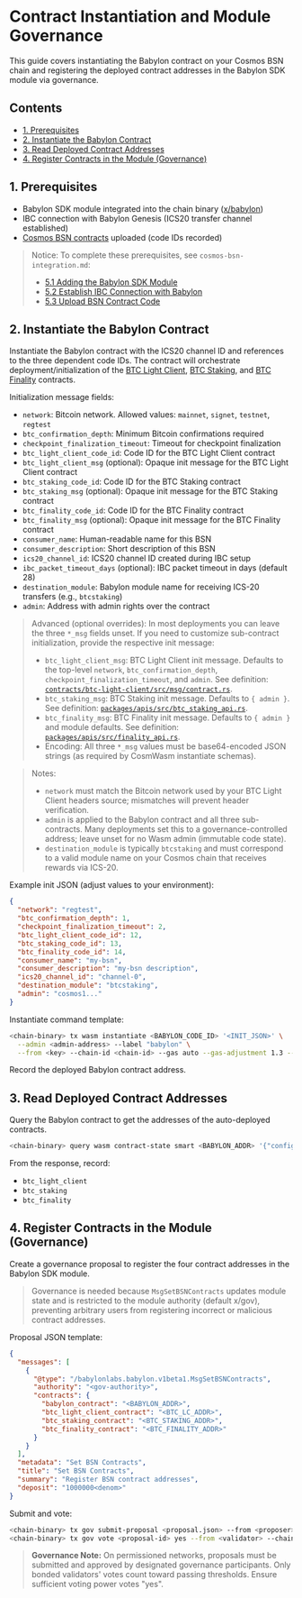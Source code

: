# Contract Instantiation and Module Governance

This guide covers instantiating the Babylon contract on your Cosmos BSN chain
and registering the deployed contract addresses in the Babylon SDK module via
governance.

## Contents

- [1. Prerequisites](#1-prerequisites)
- [2. Instantiate the Babylon Contract](#2-instantiate-the-babylon-contract)
- [3. Read Deployed Contract Addresses](#3-read-deployed-contract-addresses)
- [4. Register Contracts in the Module (Governance)](#4-register-contracts-in-the-module-governance)

## 1. Prerequisites

- Babylon SDK module integrated into the chain binary ([x/babylon](https://github.com/babylonlabs-io/babylon-sdk/tree/v0.12.0/x/babylon))
- IBC connection with Babylon Genesis (ICS20 transfer channel established)
- [Cosmos BSN contracts](../contracts/) uploaded (code IDs recorded)

> Notice: To complete these prerequisites, see `cosmos-bsn-integration.md`:
> - [5.1 Adding the Babylon SDK Module](./cosmos-bsn-integration.md#51-adding-the-babylon-sdk-module)
> - [5.2 Establish IBC Connection with Babylon](./cosmos-bsn-integration.md#52-establish-ibc-connection-with-babylon)
> - [5.3 Upload BSN Contract Code](./cosmos-bsn-integration.md#53-upload-bsn-contract-code)

## 2. Instantiate the Babylon Contract

Instantiate the Babylon contract with the ICS20 channel ID and references to the
three dependent code IDs. The contract will orchestrate
deployment/initialization of the [BTC Light Client](../contracts/btc-light-client/), 
[BTC Staking](../contracts/btc-staking/), and [BTC Finality](../contracts/btc-finality/)
contracts.

Initialization message fields:
- `network`: Bitcoin network. Allowed values: `mainnet`, `signet`, `testnet`, `regtest`
- `btc_confirmation_depth`: Minimum Bitcoin confirmations required
- `checkpoint_finalization_timeout`: Timeout for checkpoint finalization
- `btc_light_client_code_id`: Code ID for the BTC Light Client contract
- `btc_light_client_msg` (optional): Opaque init message for the BTC Light Client contract
- `btc_staking_code_id`: Code ID for the BTC Staking contract
- `btc_staking_msg` (optional): Opaque init message for the BTC Staking contract
- `btc_finality_code_id`: Code ID for the BTC Finality contract
- `btc_finality_msg` (optional): Opaque init message for the BTC Finality contract
- `consumer_name`: Human-readable name for this BSN
- `consumer_description`: Short description of this BSN
- `ics20_channel_id`: ICS20 channel ID created during IBC setup
- `ibc_packet_timeout_days` (optional): IBC packet timeout in days (default 28)
- `destination_module`: Babylon module name for receiving ICS-20 transfers (e.g., `btcstaking`)
- `admin`: Address with admin rights over the contract

> Advanced (optional overrides): In most deployments you can leave the three `*_msg` fields unset.
> If you need to customize sub-contract initialization, provide the respective init message:
> - `btc_light_client_msg`: BTC Light Client init message. Defaults to the top-level `network`, `btc_confirmation_depth`, `checkpoint_finalization_timeout`, and `admin`. See definition: [`contracts/btc-light-client/src/msg/contract.rs`](../contracts/btc-light-client/src/msg/contract.rs).
> - `btc_staking_msg`: BTC Staking init message. Defaults to `{ admin }`. See definition: [`packages/apis/src/btc_staking_api.rs`](../packages/apis/src/btc_staking_api.rs).
> - `btc_finality_msg`: BTC Finality init message. Defaults to `{ admin }` and module defaults. See definition: [`packages/apis/src/finality_api.rs`](../packages/apis/src/finality_api.rs).
> - Encoding: All three `*_msg` values must be base64-encoded JSON strings (as required by CosmWasm instantiate schemas).

> Notes:
> - `network` must match the Bitcoin network used by your BTC Light Client headers source; mismatches will prevent header verification.
> - `admin` is applied to the Babylon contract and all three sub-contracts. Many deployments set this to a governance-controlled address; leave unset for no Wasm admin (immutable code state).
> - `destination_module` is typically `btcstaking` and must correspond to a valid module name on your Cosmos chain that receives rewards via ICS-20.

Example init JSON (adjust values to your environment):

```json
{
  "network": "regtest",
  "btc_confirmation_depth": 1,
  "checkpoint_finalization_timeout": 2,
  "btc_light_client_code_id": 12,
  "btc_staking_code_id": 13,
  "btc_finality_code_id": 14,
  "consumer_name": "my-bsn",
  "consumer_description": "my-bsn description",
  "ics20_channel_id": "channel-0",
  "destination_module": "btcstaking",
  "admin": "cosmos1..."
}
```

Instantiate command template:

```bash
<chain-binary> tx wasm instantiate <BABYLON_CODE_ID> '<INIT_JSON>' \
  --admin <admin-address> --label "babylon" \
  --from <key> --chain-id <chain-id> --gas auto --gas-adjustment 1.3 --gas-prices 0.01<denom> -y
```

Record the deployed Babylon contract address.

## 3. Read Deployed Contract Addresses

Query the Babylon contract to get the addresses of the auto-deployed contracts.

```bash
<chain-binary> query wasm contract-state smart <BABYLON_ADDR> '{"config":{}}' -o json
```

From the response, record:
- `btc_light_client`
- `btc_staking`
- `btc_finality`

## 4. Register Contracts in the Module (Governance)

Create a governance proposal to register the four contract addresses in the Babylon SDK module.

> Governance is needed because `MsgSetBSNContracts` updates module state and is
> restricted to the module authority (default x/gov), preventing arbitrary users
> from registering incorrect or malicious contract addresses.

Proposal JSON template:

```json
{
  "messages": [
    {
      "@type": "/babylonlabs.babylon.v1beta1.MsgSetBSNContracts",
      "authority": "<gov-authority>",
      "contracts": {
        "babylon_contract": "<BABYLON_ADDR>",
        "btc_light_client_contract": "<BTC_LC_ADDR>",
        "btc_staking_contract": "<BTC_STAKING_ADDR>",
        "btc_finality_contract": "<BTC_FINALITY_ADDR>"
      }
    }
  ],
  "metadata": "Set BSN Contracts",
  "title": "Set BSN Contracts",
  "summary": "Register BSN contract addresses",
  "deposit": "1000000<denom>"
}
```

Submit and vote:

```bash
<chain-binary> tx gov submit-proposal <proposal.json> --from <proposer> --chain-id <chain-id> --fees 100000<denom> -y
<chain-binary> tx gov vote <proposal-id> yes --from <validator> --chain-id <chain-id> --fees 50000<denom> -y
```

> **Governance Note:** On permissioned networks, proposals must be submitted and
> approved by designated governance participants. Only bonded validators' votes count
> toward passing thresholds. Ensure sufficient voting power votes "yes".